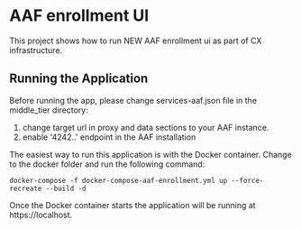 # AAF enrollment UI

This project shows how to run NEW AAF enrollment ui as part of CX infrastructure.

## Running the Application

Before running the app, please change services-aaf.json file in the middle_tier directory:
1. change target url in proxy and data sections to your AAF instance.
2. enable '4242..' endpoint in the AAF installation


The easiest way to run this application is with the Docker container.  Change to the docker folder and run the following command:

```
docker-compose -f docker-compose-aaf-enrollment.yml up --force-recreate --build -d
```

Once the Docker container starts the application will be running at https://localhost.
